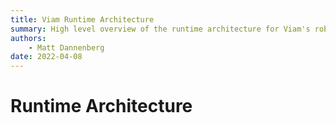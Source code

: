 ```yaml
---
title: Viam Runtime Architecture
summary: High level overview of the runtime architecture for Viam's robotics platform
authors:
    - Matt Dannenberg
date: 2022-04-08
---
```

# Runtime Architecture

